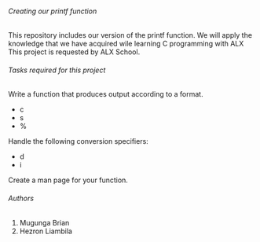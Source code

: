###### *Creating our printf function*

This repository includes our version of the printf function. We will apply the knowledge that we have acquired wile learning C programming with ALX
This project is requested by ALX School.



###### *Tasks required for this project*
Write a function that produces output according to a format.
- c
- s
- %

Handle the following conversion specifiers:
- d
- i

Create a man page for your function.


###### *Authors*

1. Mugunga Brian
2. Hezron Liambila
 
